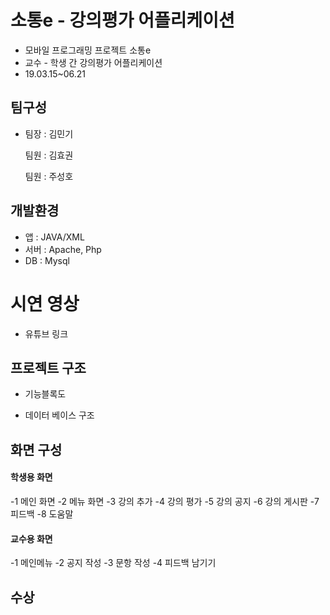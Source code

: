#  소통e - 강의평가 어플리케이션
- 모바일 프로그래밍 프로젝트 소통e
- 교수 - 학생 간 강의평가 어플리케이션
- 19.03.15~06.21

## 팀구성
- 팀장 : 김민기 

  팀원 : 김효권
  
  팀원 : 주성호

## 개발환경
- 앱 : JAVA/XML
- 서버 : Apache, Php
- DB : Mysql

# 시연 영상
- 유튜브 링크

## 프로젝트 구조

- 기능블록도

- 데이터 베이스 구조

## 화면 구성
#### 학생용 화면
-1 메인 화면
-2 메뉴 화면
-3 강의 추가
-4 강의 평가
-5 강의 공지
-6 강의 게시판
-7 피드백
-8 도움말
#### 교수용 화면
-1 메인메뉴
-2 공지 작성
-3 문항 작성
-4 피드백 남기기

## 수상
